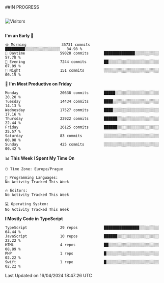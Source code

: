 ##IN PROGRESS
##
![Visitors](https://komarev.com/ghpvc/?username=petrbui&style=for-the-badge&label=Visitors+👀)



##
<!--
[![My GitHub stats](https://github-readme-stats.vercel.app/api?username=petrbui&theme=github_dark)](https://github.com/anuraghazra/github-readme-stats)

[![My wakatime stats](https://github-readme-stats.vercel.app/api/wakatime?username=petrbui&theme=github_dark)](https://github.com/anuraghazra/github-readme-stats)
-->
<!--START_SECTION:waka-->
**I'm an Early 🐤** 

```text
🌞 Morning                35731 commits       █████████░░░░░░░░░░░░░░░░   34.98 % 
🌆 Daytime                59028 commits       ██████████████░░░░░░░░░░░   57.78 % 
🌃 Evening                7244 commits        ██░░░░░░░░░░░░░░░░░░░░░░░   07.09 % 
🌙 Night                  151 commits         ░░░░░░░░░░░░░░░░░░░░░░░░░   00.15 % 
```
📅 **I'm Most Productive on Friday** 

```text
Monday                   20638 commits       █████░░░░░░░░░░░░░░░░░░░░   20.20 % 
Tuesday                  14434 commits       ████░░░░░░░░░░░░░░░░░░░░░   14.13 % 
Wednesday                17527 commits       ████░░░░░░░░░░░░░░░░░░░░░   17.16 % 
Thursday                 22922 commits       ██████░░░░░░░░░░░░░░░░░░░   22.44 % 
Friday                   26125 commits       ██████░░░░░░░░░░░░░░░░░░░   25.57 % 
Saturday                 83 commits          ░░░░░░░░░░░░░░░░░░░░░░░░░   00.08 % 
Sunday                   425 commits         ░░░░░░░░░░░░░░░░░░░░░░░░░   00.42 % 
```


📊 **This Week I Spent My Time On** 

```text
🕑︎ Time Zone: Europe/Prague

💬 Programming Languages: 
No Activity Tracked This Week

🔥 Editors: 
No Activity Tracked This Week

💻 Operating System: 
No Activity Tracked This Week
```

**I Mostly Code in TypeScript** 

```text
TypeScript               29 repos            ████████████████░░░░░░░░░   64.44 % 
JavaScript               10 repos            ██████░░░░░░░░░░░░░░░░░░░   22.22 % 
HTML                     4 repos             ██░░░░░░░░░░░░░░░░░░░░░░░   08.89 % 
PHP                      1 repo              █░░░░░░░░░░░░░░░░░░░░░░░░   02.22 % 
Swift                    1 repo              █░░░░░░░░░░░░░░░░░░░░░░░░   02.22 % 
```




 Last Updated on 16/04/2024 18:47:26 UTC
<!--END_SECTION:waka-->
